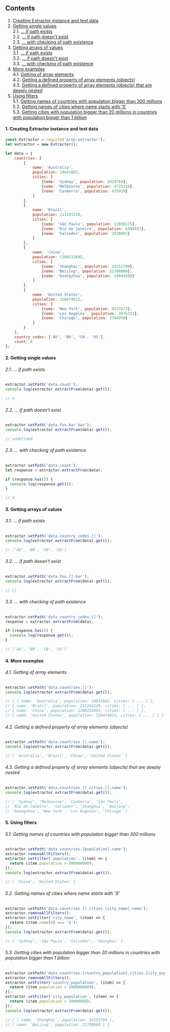 ## Contents  
1. [Creating Extractor instance and test data](#p1)  
2. [Getting single values](#p2)  
2.1. [... if path exists](#p2_1)  
2.2. [... if path doesn't exist](#p2_2)  
2.3. [... with checking of path existence](#p2_3)  
3. [Getting arrays of values](#p3)  
3.1. [... if path exists](#p3_1)  
3.2. [... if path doesn't exist](#p3_2)  
3.3. [... with checking of path existence](#p3_3)  
4. [More examples](#p4)  
4.1. [Getting of array elements](#p4_1)  
4.2. [Getting a defined property of array elements (objects)](#p4_2)  
4.3. [Getting a defined property of array elements (objects) that are deeply nested](#p4_3)  
5. [Using filters](#p5)  
5.1. [Getting names of countries with population bigger than 300 millions](#p5_1)  
5.2. [Getting names of cities where name starts with ‘S’](#p5_2)  
5.3. [Getting cities with population bigger than 20 millions in countries with population bigger than 1 billion](#p5_3)  

<a name="p1"><h4>1. Creating Extractor instance and test data</h4></a>

```js
const Extractor = require('prop-extractor');
let extractor = new Extractor();

let data = {
    countries: [
        {
            name: 'Australia',
            population: 24641662,
            cities: [
                {name: 'Sydney', population: 5029768},
                {name: 'Melbourne', population: 4725316},
                {name: 'Canberra', population: 435019}
            ]
        },
        {
            name: 'Brazil',
            population: 211243220,
            cities: [
                {name: 'São Paulo', population: 12038175},
                {name: 'Rio de Janeiro', population: 6498837},
                {name: 'Salvador', population: 2938092}
            ]
        },
        {
            name: 'China',
            population: 1388232693,
            cities: [
                {name: 'Shanghai', population: 24152700},
                {name: 'Beijing', population: 21700000},
                {name: 'Guangzhou', population: 14043500}
            ]
        },
        {
            name: 'United States',
            population: 326474013,
            cities: [
                {name: 'New York', population: 8537673},
                {name: 'Los Angeles', population: 3976322},
                {name: 'Chicago', population: 2704958}
            ]
        }
    ],
    country_codes: ['AU', 'BR', 'CN', 'US'],
    count: 4
};

```

<a name="p2"><h4>2. Getting single values</h4></a>

<a name="p2_1"><h6>2.1. ... if path exists</h6></a>
```js
extractor.setPath('data.count');
console.log(extractor.extractFrom(data).get());

// 4
```

<a name="p2_2"><h6>2.2. ... if path doesn't exist</h6></a>
```js
extractor.setPath('data.foo.bar.baz');
console.log(extractor.extractFrom(data).get());

// undefined
```

<a name="p2_3"><h6>2.3. ... with checking of path existence</h6></a>
```js
extractor.setPath('data.count');
let response = extractor.extractFrom(data);

if (response.has()) {
  console.log(response.get());
}

// 4
```

<a name="p3"><h4>3. Getting arrays of values</h4></a>

<a name="p3_1"><h6>3.1.  ... if path exists</h6></a>
```js
extractor.setPath('data.country_codes.[]');
console.log(extractor.extractFrom(data).get());

// ['AU', 'BR', 'CN', 'US']
```

<a name="p3_2"><h6>3.2. ... if path doesn't exist</h6></a>
```js
extractor.setPath('data.foo.[].bar');
console.log(extractor.extractFrom(data).get());

// []
```

<a name="p3_3"><h6>3.3. ... with checking of path existence</h6></a>
```js
extractor.setPath('data.country_codes.[]');
response = extractor.extractFrom(data);

if (response.has()) {
  console.log(response.get());
}

// ['AU', 'BR', 'CN', 'US']
```

<a name="p4"><h4>4. More examples</h4><a>

<a name="p4_1"><h6>4.1. Getting of array elements</h6></a>
```js
extractor.setPath('data.countries.[]');
console.log(extractor.extractFrom(data).get());

// [ { name: 'Australia', population: 24641662, cities: [ ... ] },
// { name: 'Brazil', population: 211243220, cities: [ ... ] },
// { name: 'China', population: 1388232693, cities: [ ... ] },
// { name: 'United States', population: 326474013, cities: [ ... ] } ]
```

<a name="p4_2"><h6>4.2. Getting a defined property of array elements (objects)</h6></a>
```js
extractor.setPath('data.countries.[].name');
console.log(extractor.extractFrom(data).get());

// [ 'Australia', 'Brazil', 'China', 'United States' ]
```

<a name="p4_3"><h6>4.3. Getting a defined property of array elements (objects) that are deeply nested</h6></a>
```js
extractor.setPath('data.countries.[].cities.[].name');
console.log(extractor.extractFrom(data).get());

// [ 'Sydney', 'Melbourne', 'Canberra', 'São Paulo',
// 'Rio de Janeiro', 'Salvador', 'Shanghai', 'Beijing',
// 'Guangzhou', 'New York', 'Los Angeles', 'Chicago' ]
```

<a name="p5"><h4>5. Using filters</h4></a>

<a name="p5_1"><h6>5.1. Getting names of countries with population bigger than 300 millions</h6></a>
```js
extractor.setPath('data.countries.[population].name');
extractor.removeAllFilters();
extractor.setFilter('population', (item) => {
  return (item.population > 300000000);
});
console.log(extractor.extractFrom(data).get());

// [ 'China', 'United States' ]
```

<a name="p5_2"><h6>5.2. Getting names of cities where name starts with 'S'</h6></a>
```js
extractor.setPath('data.countries.[].cities.[city_name].name');
extractor.removeAllFilters();
extractor.setFilter('city_name', (item) => {
  return (item.name[0] === 'S');
});
console.log(extractor.extractFrom(data).get());

// [ 'Sydney', 'São Paulo', 'Salvador', 'Shanghai' ]
```

<a name="p5_3"><h6>5.3. Getting cities with population bigger than 20 millions in countries with population bigger than 1 billion</h6></a>
```js
extractor.setPath('data.countries.[country_population].cities.[city_population]');
extractor.removeAllFilters();
extractor.setFilter('country_population', (item) => {
  return (item.population > 1000000000);
});
extractor.setFilter('city_population', (item) => {
  return (item.population > 20000000);
});
console.log(extractor.extractFrom(data).get());

// [ { name: 'Shanghai', population: 24152700 },
// { name: 'Beijing', population: 21700000 } ]
```
